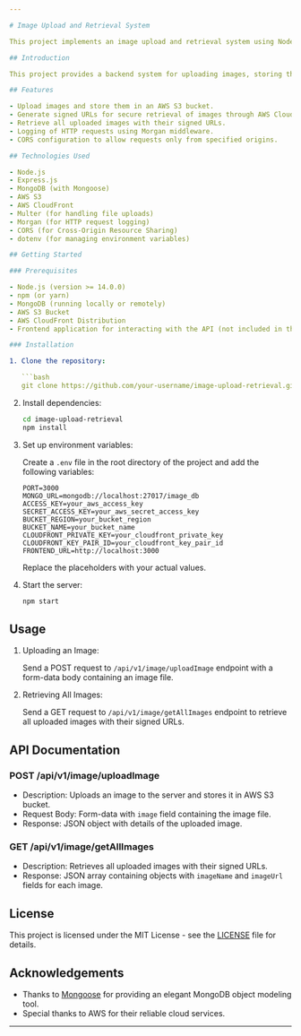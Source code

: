 ```yaml
---

# Image Upload and Retrieval System

This project implements an image upload and retrieval system using Node.js, Express.js, MongoDB, AWS S3, and AWS CloudFront.

## Introduction

This project provides a backend system for uploading images, storing them in an AWS S3 bucket, and retrieving them with signed URLs through AWS CloudFront. It also includes endpoints for retrieving all uploaded images.

## Features

- Upload images and store them in an AWS S3 bucket.
- Generate signed URLs for secure retrieval of images through AWS CloudFront.
- Retrieve all uploaded images with their signed URLs.
- Logging of HTTP requests using Morgan middleware.
- CORS configuration to allow requests only from specified origins.

## Technologies Used

- Node.js
- Express.js
- MongoDB (with Mongoose)
- AWS S3
- AWS CloudFront
- Multer (for handling file uploads)
- Morgan (for HTTP request logging)
- CORS (for Cross-Origin Resource Sharing)
- dotenv (for managing environment variables)

## Getting Started

### Prerequisites

- Node.js (version >= 14.0.0)
- npm (or yarn)
- MongoDB (running locally or remotely)
- AWS S3 Bucket
- AWS CloudFront Distribution
- Frontend application for interacting with the API (not included in this project)

### Installation

1. Clone the repository:

   ```bash
   git clone https://github.com/your-username/image-upload-retrieval.git
   ```

2. Install dependencies:

   ```bash
   cd image-upload-retrieval
   npm install
   ```

3. Set up environment variables:

   Create a `.env` file in the root directory of the project and add the following variables:

   ```
   PORT=3000
   MONGO_URL=mongodb://localhost:27017/image_db
   ACCESS_KEY=your_aws_access_key
   SECRET_ACCESS_KEY=your_aws_secret_access_key
   BUCKET_REGION=your_bucket_region
   BUCKET_NAME=your_bucket_name
   CLOUDFRONT_PRIVATE_KEY=your_cloudfront_private_key
   CLOUDFRONT_KEY_PAIR_ID=your_cloudfront_key_pair_id
   FRONTEND_URL=http://localhost:3000
   ```

   Replace the placeholders with your actual values.

4. Start the server:

   ```bash
   npm start
   ```

## Usage

1. Uploading an Image:

   Send a POST request to `/api/v1/image/uploadImage` endpoint with a form-data body containing an image file.

2. Retrieving All Images:

   Send a GET request to `/api/v1/image/getAllImages` endpoint to retrieve all uploaded images with their signed URLs.

## API Documentation

### POST /api/v1/image/uploadImage

- Description: Uploads an image to the server and stores it in AWS S3 bucket.
- Request Body: Form-data with `image` field containing the image file.
- Response: JSON object with details of the uploaded image.

### GET /api/v1/image/getAllImages

- Description: Retrieves all uploaded images with their signed URLs.
- Response: JSON array containing objects with `imageName` and `imageUrl` fields for each image.

## License

This project is licensed under the MIT License - see the [LICENSE](LICENSE) file for details.

## Acknowledgements

- Thanks to [Mongoose](https://mongoosejs.com/) for providing an elegant MongoDB object modeling tool.
- Special thanks to AWS for their reliable cloud services.

---
```

